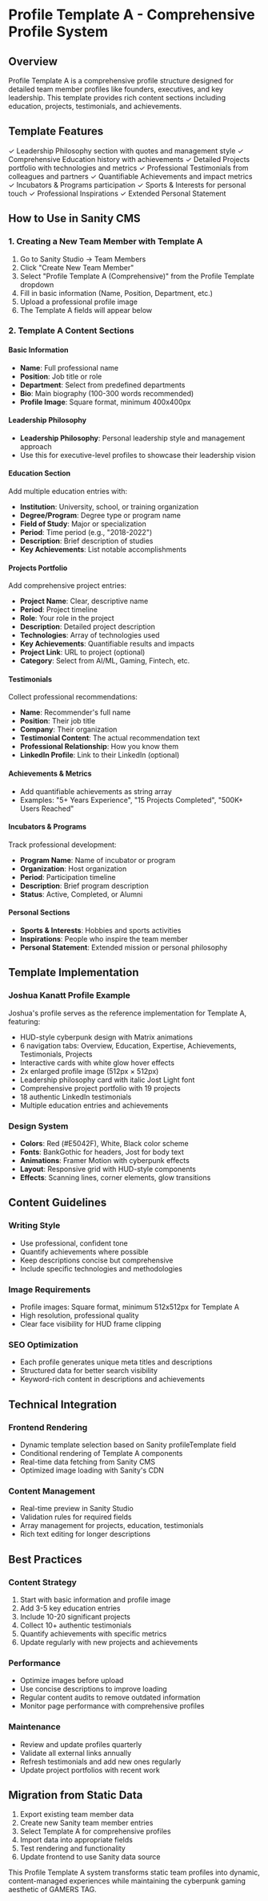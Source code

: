 # Profile Template A - Comprehensive Profile System

## Overview
Profile Template A is a comprehensive profile structure designed for detailed team member profiles like founders, executives, and key leadership. This template provides rich content sections including education, projects, testimonials, and achievements.

## Template Features
✓ Leadership Philosophy section with quotes and management style
✓ Comprehensive Education history with achievements
✓ Detailed Projects portfolio with technologies and metrics
✓ Professional Testimonials from colleagues and partners
✓ Quantifiable Achievements and impact metrics
✓ Incubators & Programs participation
✓ Sports & Interests for personal touch
✓ Professional Inspirations
✓ Extended Personal Statement

## How to Use in Sanity CMS

### 1. Creating a New Team Member with Template A
1. Go to Sanity Studio → Team Members
2. Click "Create New Team Member"
3. Select "Profile Template A (Comprehensive)" from the Profile Template dropdown
4. Fill in basic information (Name, Position, Department, etc.)
5. Upload a professional profile image
6. The Template A fields will appear below

### 2. Template A Content Sections

#### Basic Information
- **Name**: Full professional name
- **Position**: Job title or role
- **Department**: Select from predefined departments
- **Bio**: Main biography (100-300 words recommended)
- **Profile Image**: Square format, minimum 400x400px

#### Leadership Philosophy
- **Leadership Philosophy**: Personal leadership style and management approach
- Use this for executive-level profiles to showcase their leadership vision

#### Education Section
Add multiple education entries with:
- **Institution**: University, school, or training organization
- **Degree/Program**: Degree type or program name
- **Field of Study**: Major or specialization
- **Period**: Time period (e.g., "2018-2022")
- **Description**: Brief description of studies
- **Key Achievements**: List notable accomplishments

#### Projects Portfolio
Add comprehensive project entries:
- **Project Name**: Clear, descriptive name
- **Period**: Project timeline
- **Role**: Your role in the project
- **Description**: Detailed project description
- **Technologies**: Array of technologies used
- **Key Achievements**: Quantifiable results and impacts
- **Project Link**: URL to project (optional)
- **Category**: Select from AI/ML, Gaming, Fintech, etc.

#### Testimonials
Collect professional recommendations:
- **Name**: Recommender's full name
- **Position**: Their job title
- **Company**: Their organization
- **Testimonial Content**: The actual recommendation text
- **Professional Relationship**: How you know them
- **LinkedIn Profile**: Link to their LinkedIn (optional)

#### Achievements & Metrics
- Add quantifiable achievements as string array
- Examples: "5+ Years Experience", "15 Projects Completed", "500K+ Users Reached"

#### Incubators & Programs
Track professional development:
- **Program Name**: Name of incubator or program
- **Organization**: Host organization
- **Period**: Participation timeline
- **Description**: Brief program description
- **Status**: Active, Completed, or Alumni

#### Personal Sections
- **Sports & Interests**: Hobbies and sports activities
- **Inspirations**: People who inspire the team member
- **Personal Statement**: Extended mission or personal philosophy

## Template Implementation

### Joshua Kanatt Profile Example
Joshua's profile serves as the reference implementation for Template A, featuring:

- HUD-style cyberpunk design with Matrix animations
- 6 navigation tabs: Overview, Education, Expertise, Achievements, Testimonials, Projects
- Interactive cards with white glow hover effects
- 2x enlarged profile image (512px × 512px)
- Leadership philosophy card with italic Jost Light font
- Comprehensive project portfolio with 19 projects
- 18 authentic LinkedIn testimonials
- Multiple education entries and achievements

### Design System
- **Colors**: Red (#E5042F), White, Black color scheme
- **Fonts**: BankGothic for headers, Jost for body text
- **Animations**: Framer Motion with cyberpunk effects
- **Layout**: Responsive grid with HUD-style components
- **Effects**: Scanning lines, corner elements, glow transitions

## Content Guidelines

### Writing Style
- Use professional, confident tone
- Quantify achievements where possible
- Keep descriptions concise but comprehensive
- Include specific technologies and methodologies

### Image Requirements
- Profile images: Square format, minimum 512x512px for Template A
- High resolution, professional quality
- Clear face visibility for HUD frame clipping

### SEO Optimization
- Each profile generates unique meta titles and descriptions
- Structured data for better search visibility
- Keyword-rich content in descriptions and achievements

## Technical Integration

### Frontend Rendering
- Dynamic template selection based on Sanity profileTemplate field
- Conditional rendering of Template A components
- Real-time data fetching from Sanity CMS
- Optimized image loading with Sanity's CDN

### Content Management
- Real-time preview in Sanity Studio
- Validation rules for required fields
- Array management for projects, education, testimonials
- Rich text editing for longer descriptions

## Best Practices

### Content Strategy
1. Start with basic information and profile image
2. Add 3-5 key education entries
3. Include 10-20 significant projects
4. Collect 10+ authentic testimonials
5. Quantify achievements with specific metrics
6. Update regularly with new projects and achievements

### Performance
- Optimize images before upload
- Use concise descriptions to improve loading
- Regular content audits to remove outdated information
- Monitor page performance with comprehensive profiles

### Maintenance
- Review and update profiles quarterly
- Validate all external links annually
- Refresh testimonials and add new ones regularly
- Update project portfolios with recent work

## Migration from Static Data
1. Export existing team member data
2. Create new Sanity team member entries
3. Select Template A for comprehensive profiles
4. Import data into appropriate fields
5. Test rendering and functionality
6. Update frontend to use Sanity data source

This Profile Template A system transforms static team profiles into dynamic, content-managed experiences while maintaining the cyberpunk gaming aesthetic of GAMERS TAG.